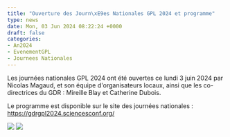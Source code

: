 ```yaml
---
title: "Ouverture des Journ\xE9es Nationales GPL 2024 et programme"
type: news
date: Mon, 03 Jun 2024 08:22:24 +0000
draft: false
categories:
- An2024
- EvenementGPL
- Journees Nationales
---
```


Les journées nationales GPL 2024 ont été ouvertes ce lundi 3 juin 2024 par Nicolas Magaud, et son équipe d'organisateurs locaux, ainsi que les co-directrices du GDR : Mireille Blay et Catherine Dubois.

Le programme est disponible sur le site des journées nationales : <https://gdrgpl2024.sciencesconf.org/>

![](https://gdr-gpl.cnrs.fr/sites/default/files/imagesGPL/JourneesNationales/JourneesNationales2024/GPL2024Ouverture1.JPG) ![](https://gdr-gpl.cnrs.fr/sites/default/files/imagesGPL/JourneesNationales/JourneesNationales2024/GPL2024Ouverture2.JPG)
